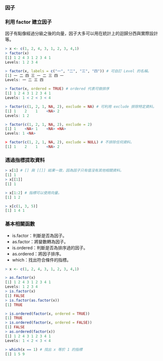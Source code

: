 ### 因子

### 利用 factor 建立因子

因子有點像經過分級之後的向量，因子大多可以用在統計上的迴歸分西與實際設計等。

```r
> x <- c(1, 2, 4, 3, 1, 2, 3, 4,1)
> factor(x)
[1] 1 2 4 3 1 2 3 4 1
Levels: 1 2 3 4

> factor(x, labels = c("一", "二", "三", "四")) # 可自訂 Level 的名稱。
[1] 一 二 四 三 一 二 三 四 一
Levels: 一 二 三 四

> factor(x, ordered = TRUE) # ordered 代表可做排序
[1] 1 2 4 3 1 2 3 4 1
Levels: 1 < 2 < 3 < 4

> factor(c(1, 2, 1, NA, 2), exclude = NA) # 可利用 exclude 排除特定資料。
[1] 1    2    1    <NA> 2
Levels: 1 2

> factor(c(1, 2, 1, NA, 2), exclude = 2)
[1] 1    <NA> 1    <NA> <NA>
Levels: 1 <NA>

> factor(c(1, 2, 1, NA, 2), exclude = NULL) # 不排除任何資料。
[1] 1    2    1    <NA> 2
```

### 透過指標提取資料

```r
> x[1] # [] 與 [[]] 結果一致，因為因子只有值沒有其他相關資料。
[1] 1
> x[[1]]
[1] 1

> x[1:2] # 指標可以使用向量。
[1] 1 2

> x[c(1, 3, 5)]
[1] 1 4 1
```


### 基本相關函數

+ is.factor：判斷是否為因子。
+ as.factor：將變數轉為因子。
+ is.ordered：判斷是否為排序過的因子。
+ as.ordered：將因子排序。
+ which：找出符合條件的指標。

```r
> x <- c(1, 2, 4, 3, 1, 2, 3, 4,1)

> as.factor(x)
[1] 1 2 4 3 1 2 3 4 1
Levels: 1 2 3 4
> is.factor(x)
[1] FALSE
> is.factor(as.factor(x))
[1] TRUE

> is.ordered(factor(x, ordered = TRUE))
[1] TRUE
> is.ordered(factor(x, ordered = FALSE))
[1] FALSE
> as.ordered(factor(x))
[1] 1 2 4 3 1 2 3 4 1
Levels: 1 < 2 < 3 < 4

> which(x == 1) # 找出 x 等於 1 的指標
[1] 1 5 9
```
